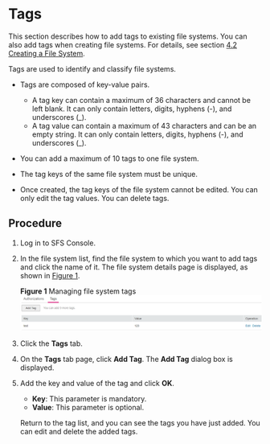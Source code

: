 # Tags<a name="sfs_01_0043"></a>

This section describes how to add tags to existing file systems. You can also add tags when creating file systems. For details, see section  [4.2 Creating a File System](step-1-create-a-file-system.md).

Tags are used to identify and classify file systems. 

-   Tags are composed of key-value pairs.
    -   A tag key can contain a maximum of 36 characters and cannot be left blank. It can only contain letters, digits, hyphens \(-\), and underscores \(\_\).
    -   A tag value can contain a maximum of 43 characters and can be an empty string. It can only contain letters, digits, hyphens \(-\), and underscores \(\_\).

-   You can add a maximum of 10 tags to one file system.
-   The tag keys of the same file system must be unique.
-   Once created, the tag keys of the file system cannot be edited. You can only edit the tag values. You can delete tags.

## Procedure<a name="section177211557153613"></a>

1.  Log in to SFS Console.
2.  In the file system list, find the file system to which you want to add tags and click the name of it. The file system details page is displayed, as shown in  [Figure 1](#fig146683492144).

    **Figure  1**  Managing file system tags<a name="fig146683492144"></a>  
    ![](figures/managing-file-system-tags.png "managing-file-system-tags")

3.  Click the  **Tags**  tab.
4.  On the  **Tags**  tab page, click  **Add Tag**. The  **Add Tag**  dialog box is displayed.
5.  Add the key and value of the tag and click  **OK**.

    -   **Key**: This parameter is mandatory.
    -   **Value**: This parameter is optional.

    Return to the tag list, and you can see the tags you have just added. You can edit and delete the added tags.


